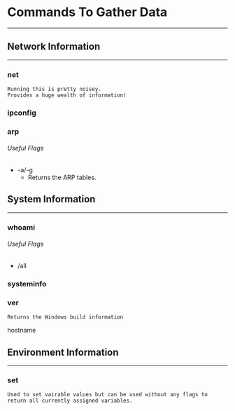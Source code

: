
# Commands To Gather Data
***
## Network Information
***
### net
	Running this is pretty noisey.
	Provides a huge wealth of information!
### ipconfig
### arp
###### Useful Flags
- -a/-g
	- Returns the ARP tables.
## System Information
***
### whoami
###### Useful Flags
- /all
### systeminfo
### ver
	Returns the Windows build information
hostname
## Environment Information
***
### set
	Used to set vairable values but can be used without any flags to return all currently assigned variables.

